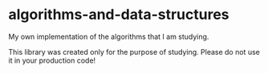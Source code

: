 # algorithms-and-data-structures
My own implementation of the algorithms that I am studying.

This library was created only for the purpose of studying. Please do not use it in your production code!
